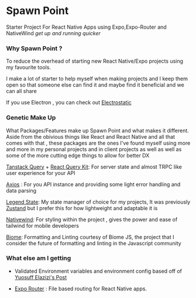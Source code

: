 # Spawn Point
Starter Project For React Native Apps using Expo,Expo-Router and NativeWind
*get up and running quicker*


### Why Spawn Point ?
To reduce the overhead of starting new React Native/Expo projects using my favourite tools.

I make a lot of starter to help myself when making projects and I keep them open so that someone else can find it and maybe find it beneficial and we can all share

If you use Electron , you can check out [Electrostatic]("https://github.com/Inalegwu/ElectroStatic")



### Genetic Make Up
What Packages/Features make up Spawn Point and what makes it different.
Aside from the obivious things like React and React Native and all that comes with that , these packages are the ones I've found myself using more and more in my personal projects and in client projects as well as well as some of the more cutting edge things to allow for better DX

[Tanstack Query]("https://tanstack.com/query") + [React Query Kit]("https://github.com/HuolalaTech/react-query-kit"): For server state and almost TRPC like user experience for your API

[Axios]("https://axios-http.com") : For you API instance and providing some light error handling and data parsing

[Legend State]("https://legendapp.com/open-source/state"): My state manager of choice for my projects, It was previously [Zustand]("https://docs.pmnd.rs/zustand/") but I prefer this for how lightweight and adaptable it is

[Nativewind]("https://nativewind.dev/expo"): For styling within the project , gives the power and ease of tailwind for mobile developers

[Biome]("https://biomejs.dev"): Formatting and Linting courtesy of Biome JS, the project that I consider the future of formatting and linting in the Javascript community

### What else am I getting
- Validated Environment variables and environment config based off of [Yuosuff Elazizi's Post]("https://elazizi.com/posts/environment-variables-in-react-native-the-right-way/")

- [Expo Router]("https://docs.expo.dev/router/") : File based routing for React Native apps.